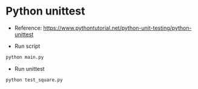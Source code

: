 # Python unittest

- Reference: https://www.pythontutorial.net/python-unit-testing/python-unittest

- Run script

```bash
python main.py
```

- Run unittest

```bash
python test_square.py
```
